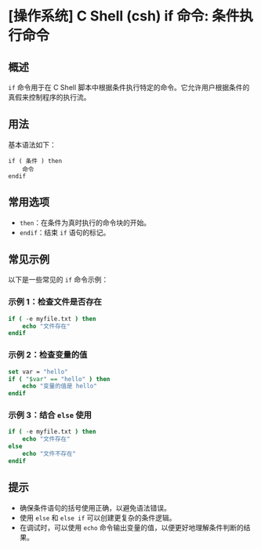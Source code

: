 # [操作系统] C Shell (csh) if 命令: 条件执行命令

## 概述
`if` 命令用于在 C Shell 脚本中根据条件执行特定的命令。它允许用户根据条件的真假来控制程序的执行流。

## 用法
基本语法如下：
```
if ( 条件 ) then
    命令
endif
```

## 常用选项
- `then`：在条件为真时执行的命令块的开始。
- `endif`：结束 `if` 语句的标记。

## 常见示例
以下是一些常见的 `if` 命令示例：

### 示例 1：检查文件是否存在
```csh
if ( -e myfile.txt ) then
    echo "文件存在"
endif
```

### 示例 2：检查变量的值
```csh
set var = "hello"
if ( "$var" == "hello" ) then
    echo "变量的值是 hello"
endif
```

### 示例 3：结合 `else` 使用
```csh
if ( -e myfile.txt ) then
    echo "文件存在"
else
    echo "文件不存在"
endif
```

## 提示
- 确保条件语句的括号使用正确，以避免语法错误。
- 使用 `else` 和 `else if` 可以创建更复杂的条件逻辑。
- 在调试时，可以使用 `echo` 命令输出变量的值，以便更好地理解条件判断的结果。